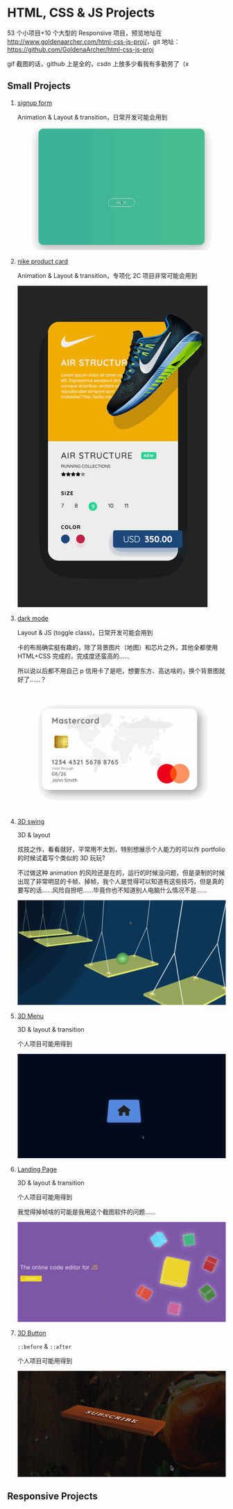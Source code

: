 # HTML, CSS & JS Projects

53 个小项目+10 个大型的 Responsive 项目，预览地址在<http://www.goldenaarcher.com/html-css-js-proj/>，git 地址：<https://github.com/GoldenaArcher/html-css-js-proj>

gif 截图的话，github 上是全的，csdn 上放多少看我有多勤劳了（x

## Small Projects

1. [signup form](./proj1/index.html)

   Animation & Layout & transition，日常开发可能会用到

   ![sign up form](img/sign-up-form.gif)

2. [nike product card](./proj2/index.html)

   Animation & Layout & transition，专项化 2C 项目非常可能会用到

   ![product card](img/product-card.gif)

3. [dark mode](./proj3/index.html)

   Layout & JS (toggle class)，日常开发可能会用到

   卡的布局确实挺有趣的，除了背景图片（地图）和芯片之外，其他全都使用 HTML+CSS 完成的，完成度还蛮高的……

   所以说以后都不用自己 p 信用卡了是吧，想要东方、高达啥的，换个背景图就好了……？

   ![dark mode](img/dark-mode.gif)

4. [3D swing](./proj4/index.html)

   3D & layout

   炫技之作，看看就好，平常用不太到，特别想展示个人能力的可以作 portfolio 的时候试着写个类似的 3D 玩玩?

   不过做这种 animation 的风险还是在的，运行的时候没问题，但是录制的时候出现了非常明显的卡帧、掉帧，我个人是觉得可以知道有这些技巧，但是真的要写的话……风险自担吧……毕竟你也不知道别人电脑什么情况不是……

   ![3d swing](img/swing.gif)

5. [3D Menu](./proj5/index.html)

   3D & layout & transition

   个人项目可能用得到

   ![3d menu](img/3d-menu.gif)

6. [Landing Page](./proj6/index.html)

   3D & layout & transition

   个人项目可能用得到

   我觉得掉帧啥的可能是我用这个截图软件的问题……

   ![3d box](img/3d-landing.gif)

7. [3D Button](./proj7/index.html)

   `::before` & `::after`

   个人项目可能用得到

   ![3d button](img/3d-button.gif)

## Responsive Projects
